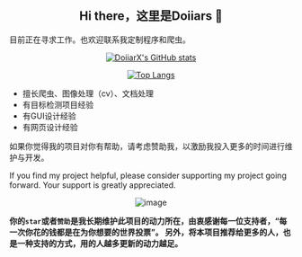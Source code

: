 
<h2 align="center">Hi there，这里是Doiiars 👋</h2>

目前正在寻求工作。也欢迎联系我定制程序和爬虫。

<div align="center">
  
[![DoiiarX's GitHub stats](https://github-readme-stats.vercel.app/api?username=DoiiarX&theme=radical)](https://github.com/DoiiarX/)
  
[![Top Langs](https://github-readme-stats.vercel.app/api/top-langs/?username=DoiiarX&layout=compact&theme=radical&line_height=27&v=5)](https://github.com/DoiiarX/)

</div>

- 擅长爬虫、图像处理（cv）、文档处理
- 有目标检测项目经验
- 有GUI设计经验
- 有网页设计经验

如果你觉得我的项目对你有帮助，请考虑赞助我，以激励我投入更多的时间进行维护与开发。

If you find my project helpful, please consider supporting my project going forward. Your support is greatly appreciated.

<div align="center">

![image](https://github.com/DoiiarX/DoiiarX/assets/25550075/79cfba0b-b964-4828-b320-643ab1a6e15f)
  
</div>

**你的`star`或者`赞助`是我长期维护此项目的动力所在，由衷感谢每一位支持者，“每一次你花的钱都是在为你想要的世界投票”。 
另外，将本项目推荐给更多的人，也是一种支持的方式，用的人越多更新的动力越足。**
